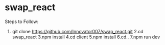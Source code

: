 # swap_react

Steps to Follow:
1. git clone https://github.com/Innovator007/swap_react.git
2.cd swap_react
3.npm install
4.cd client
5.npm install
6.cd..
7.npm run dev
